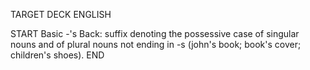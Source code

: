 TARGET DECK
ENGLISH

START
Basic
-'s
Back: suffix denoting the possessive case of singular nouns and of plural nouns not ending in -s (john's book; book's cover; children's shoes).
END
